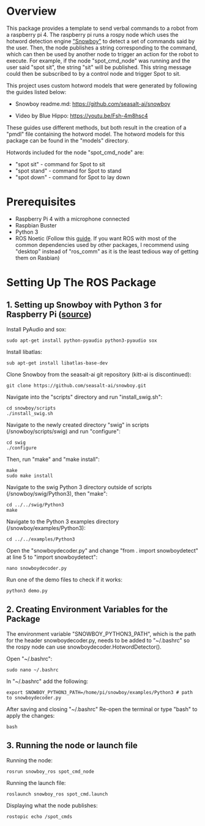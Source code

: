 # Overview

This package provides a template to send verbal commands to a robot from a raspberry pi 4. The raspberry pi runs a rospy node which uses the hotword detection engine ["Snowboy"](https://github.com/seasalt-ai/snowboy.git) to detect a set of commands said by the user.  Then, the node publishes a string corresponding to the command, which can then be used by another node to trigger an action for the robot to execute. For example, if the node "spot_cmd_node" was running and the user said "spot sit", the string "sit" will be published. This string message could then be subscribed to by a control node and trigger Spot to sit.

This project uses custom hotword models that were generated by following the guides listed below:

- Snowboy readme.md: https://github.com/seasalt-ai/snowboy

- Video by Blue Hippo: https://youtu.be/Fsh-4m8hsc4

These guides use different methods, but both result in the creation of a "pmdl" file containing the hotword model. The hotword models for this package can be found in the "models" directory.

Hotwords included for the node "spot_cmd_node" are:

- "spot sit" - command for Spot to sit
- "spot stand" - command for Spot to stand
- "spot down" - command for Spot to lay down

# Prerequisites

- Raspberry Pi 4 with a microphone connected
- Raspbian Buster
- Python 3
- ROS Noetic (Follow this [guide](https://varhowto.com/install-ros-noetic-raspberry-pi-4/#ROS_Noetic_Raspberry_Pi##). If you want ROS with most of the common dependencies used by other packages, I recommend using "desktop" instead of "ros_comm" as it is the least tedious way of getting them on Rasbian)

# Setting Up The ROS Package

## 1. Setting up Snowboy with Python 3 for Raspberry Pi ([source](https://youtu.be/nClsUOJXsTI))

Install PyAudio and sox:

```
sudo apt-get install python-pyaudio python3-pyaudio sox
```

Install libatlas:

```
sub apt-get install libatlas-base-dev
```

Clone Snowboy from the seasalt-ai git repository (kitt-ai is discontinued):

```
git clone https://github.com/seasalt-ai/snowboy.git
```

Navigate into the "scripts" directory and run "install_swig.sh":

```
cd snowboy/scripts
./install_swig.sh
```

Navigate to the newly created directory "swig" in scripts (/snowboy/scripts/swig) and run "configure":

```
cd swig
./configure
```

Then, run "make" and "make install":

```
make
sudo make install
```

Navigate to the swig Python 3 directory outside of scripts (/snowboy/swig/Python3), then "make":

```
cd ../../swig/Python3
make
```

Navigate to the Python 3 examples directory (/snowboy/examples/Python3):

```
cd ../../examples/Python3
```

 Open the "snowboydecoder.py" and change "from . import snowboydetect" at line 5 to "import snowboydetect":

```
nano snowboydecoder.py
```

Run one of the demo files to check if it works:

```
python3 demo.py
```

## 2. Creating Environment Variables for the Package

The environment variable "SNOWBOY_PYTHON3_PATH", which is the path for the header snowboydecoder.py, needs to be added to "~/.bashrc" so the rospy node can use snowboydecoder.HotwordDetector().

Open "~/.bashrc":

```
sudo nano ~/.bashrc
```

In "~/.bashrc" add the following:

```
export SNOWBOY_PYTHON3_PATH=/home/pi/snowboy/examples/Python3 # path to snowboydecoder.py
```

After saving and closing "~/.bashrc" Re-open the terminal or type "bash" to apply the changes:

```
bash
```

## 3. Running the node or launch file

Running the node:

```
rosrun snowboy_ros spot_cmd_node
```

Running the launch file:

```
roslaunch snowboy_ros spot_cmd.launch
```

Displaying what the node publishes:

```
rostopic echo /spot_cmds
```

